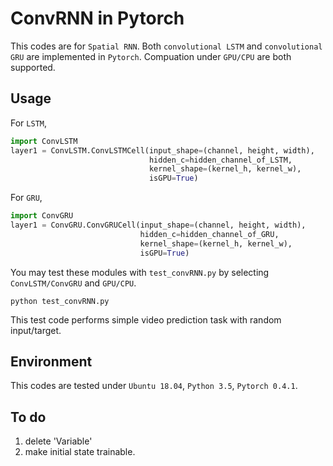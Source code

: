 # ConvRNN in Pytorch
This codes are for `Spatial RNN`. Both `convolutional LSTM` and `convolutional GRU` are implemented in `Pytorch`. Compuation under `GPU/CPU` are both supported. 

## Usage
For `LSTM`,
```python
import ConvLSTM
layer1 = ConvLSTM.ConvLSTMCell(input_shape=(channel, height, width),
                               hidden_c=hidden_channel_of_LSTM,
                               kernel_shape=(kernel_h, kernel_w), 
                               isGPU=True)
```

For `GRU`, 
```python
import ConvGRU
layer1 = ConvGRU.ConvGRUCell(input_shape=(channel, height, width),
                             hidden_c=hidden_channel_of_GRU,
                             kernel_shape=(kernel_h, kernel_w), 
                             isGPU=True)
```

You may test these modules with `test_convRNN.py` by selecting `ConvLSTM/ConvGRU` and `GPU/CPU`.
```
python test_convRNN.py
```
This test code performs simple video prediction task with random input/target. 

## Environment
This codes are tested under `Ubuntu 18.04`, `Python 3.5`, `Pytorch 0.4.1`. 

## To do
1. delete 'Variable'
2. make initial state trainable. 
